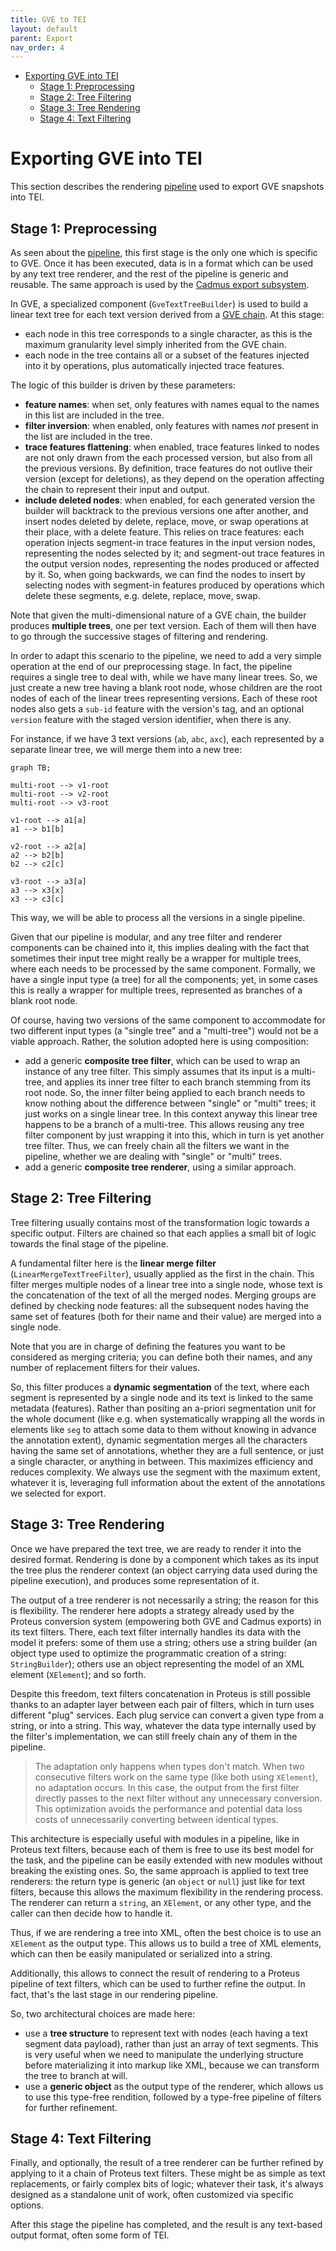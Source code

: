 ```yaml
---
title: GVE to TEI
layout: default
parent: Export
nav_order: 4
---
```


- [Exporting GVE into TEI](#exporting-gve-into-tei)
  - [Stage 1: Preprocessing](#stage-1-preprocessing)
  - [Stage 2: Tree Filtering](#stage-2-tree-filtering)
  - [Stage 3: Tree Rendering](#stage-3-tree-rendering)
  - [Stage 4: Text Filtering](#stage-4-text-filtering)

# Exporting GVE into TEI

This section describes the rendering [pipeline](index#pipeline) used to export GVE snapshots into TEI.

## Stage 1: Preprocessing

As seen about the [pipeline](index.md#pipeline), this first stage is the only one which is specific to GVE. Once it has been executed, data is in a format which can be used by any text tree renderer, and the rest of the pipeline is generic and reusable. The same approach is used by the [Cadmus export subsystem](export-cadmus).

In GVE, a specialized component (`GveTextTreeBuilder`) is used to build a linear text tree for each text version derived from a [GVE chain](../model/textual.md#chain). At this stage:

- each node in this tree corresponds to a single character, as this is the maximum granularity level simply inherited from the GVE chain.
- each node in the tree contains all or a subset of the features injected into it by operations, plus automatically injected trace features.

The logic of this builder is driven by these parameters:

- **feature names**: when set, only features with names equal to the names in this list are included in the tree.
- **filter inversion**: when enabled, only features with names _not_ present in the list are included in the tree.
- **trace features flattening**: when enabled, trace features linked to nodes are not only drawn from the each processed version, but also from all the previous versions. By definition, trace features do not outlive their version (except for deletions), as they depend on the operation affecting the chain to represent their input and output.
- **include deleted nodes**: when enabled, for each generated version the builder will backtrack to the previous versions one after another, and insert nodes deleted by delete, replace, move, or swap operations at their place, with a delete feature. This relies on trace features: each operation injects segment-in trace features in the input version nodes, representing the nodes selected by it; and segment-out trace features in the output version nodes, representing the nodes produced or affected by it. So, when going backwards, we can find the nodes to insert by selecting nodes with segment-in features produced by operations which delete these segments, e.g. delete, replace, move, swap.

Note that given the multi-dimensional nature of a GVE chain, the builder produces **multiple trees**, one per text version. Each of them will then have to go through the successive stages of filtering and rendering.

In order to adapt this scenario to the pipeline, we need to add a very simple operation at the end of our preprocessing stage. In fact, the pipeline requires a single tree to deal with, while we have many linear trees. So, we just create a new tree having a blank root node, whose children are the root nodes of each of the linear trees representing versions. Each of these root nodes also gets a `sub-id` feature with the version's tag, and an optional `version` feature with the staged version identifier, when there is any.

For instance, if we have 3 text versions (`ab`, `abc`, `axc`), each represented by a separate linear tree, we will merge them into a new tree:

```mermaid
graph TB;

multi-root --> v1-root
multi-root --> v2-root
multi-root --> v3-root

v1-root --> a1[a]
a1 --> b1[b]

v2-root --> a2[a]
a2 --> b2[b]
b2 --> c2[c]

v3-root --> a3[a]
a3 --> x3[x]
x3 --> c3[c]
```

This way, we will be able to process all the versions in a single pipeline.

Given that our pipeline is modular, and any tree filter and renderer components can be chained into it, this implies dealing with the fact that sometimes their input tree might really be a wrapper for multiple trees, where each needs to be processed by the same component. Formally, we have a single input type (a tree) for all the components; yet, in some cases this is really a wrapper for multiple trees, represented as branches of a blank root node.

Of course, having two versions of the same component to accommodate for two different input types (a "single tree" and a "multi-tree") would not be a viable approach. Rather, the solution adopted here is using composition:

- add a generic **composite tree filter**, which can be used to wrap an instance of any tree filter. This simply assumes that its input is a multi-tree, and applies its inner tree filter to each branch stemming from its root node. So, the inner filter being applied to each branch needs to know nothing about the difference between "single" or "multi" trees; it just works on a single linear tree. In this context anyway this linear tree happens to be a branch of a multi-tree. This allows reusing any tree filter component by just wrapping it into this, which in turn is yet another tree filter. Thus, we can freely chain all the filters we want in the pipeline, whether we are dealing with "single" or "multi" trees.
- add a generic **composite tree renderer**, using a similar approach.

## Stage 2: Tree Filtering

Tree filtering usually contains most of the transformation logic towards a specific output. Filters are chained so that each applies a small bit of logic towards the final stage of the pipeline.

A fundamental filter here is the **linear merge filter** (`LinearMergeTextTreeFilter`), usually applied as the first in the chain. This filter merges multiple nodes of a linear tree into a single node, whose text is the concatenation of the text of all the merged nodes. Merging groups are defined by checking node features: all the subsequent nodes having the same set of features (both for their name and their value) are merged into a single node.

Note that you are in charge of defining the features you want to be considered as merging criteria; you can define both their names, and any number of replacement filters for their values.

So, this filter produces a **dynamic segmentation** of the text, where each segment is represented by a single node and its text is linked to the same metadata (features). Rather than positing an a-priori segmentation unit for the whole document (like e.g. when systematically wrapping all the words in elements like `seg` to attach some data to them without knowing in advance the annotation extent), dynamic segmentation merges all the characters having the same set of annotations, whether they are a full sentence, or just a single character, or anything in between. This maximizes efficiency and reduces complexity. We always use the segment with the maximum extent, whatever it is, leveraging full information about the extent of the annotations we selected for export.

## Stage 3: Tree Rendering

Once we have prepared the text tree, we are ready to render it into the desired format. Rendering is done by a component which takes as its input the tree plus the renderer context (an object carrying data used during the pipeline execution), and produces some representation of it.

The output of a tree renderer is not necessarily a string; the reason for this is flexibility. The renderer here adopts a strategy already used by the Proteus conversion system (empowering both GVE and Cadmus exports) in its text filters. There, each text filter internally handles its data with the model it prefers: some of them use a string; others use a string builder (an object type used to optimize the programmatic creation of a string: `StringBuilder`); others use an object representing the model of an XML element (`XElement`); and so forth.

Despite this freedom, text filters concatenation in Proteus is still possible thanks to an adapter layer between each pair of filters, which in turn uses different "plug" services. Each plug service can convert a given type from a string, or into a string. This way, whatever the data type internally used by the filter's implementation, we can still freely chain any of them in the pipeline.

>The adaptation only happens when types don't match. When two consecutive filters work on the same type (like both using `XElement`), no adaptation occurs. In this case, the output from the first filter directly passes to the next filter without any unnecessary conversion. This optimization avoids the performance and potential data loss costs of unnecessarily converting between identical types.

This architecture is especially useful with modules in a pipeline, like in Proteus text filters, because each of them is free to use its best model for the task, and the pipeline can be easily extended with new modules without breaking the existing ones. So, the same approach is applied to text tree renderers: the return type is generic (an `object` or `null`) just like for text filters, because this allows the maximum flexibility in the rendering process. The renderer can return a `string`, an `XElement`, or any other type, and the caller can then decide how to handle it.

Thus, if we are rendering a tree into XML, often the best choice is to use an `XElement` as the output type. This allows us to build a tree of XML elements, which can then be easily manipulated or serialized into a string.

Additionally, this allows to connect the result of rendering to a Proteus pipeline of text filters, which can be used to further refine the output. In fact, that's the last stage in our rendering pipeline.

So, two architectural choices are made here:

- use a **tree structure** to represent text with nodes (each having a text segment data payload), rather than just an array of text segments. This is very useful when we need to manipulate the underlying structure before materializing it into markup like XML, because we can transform the tree to branch at will.
- use a **generic object** as the output type of the renderer, which allows us to use this type-free rendition, followed by a type-free pipeline of filters for further refinement.

## Stage 4: Text Filtering

Finally, and optionally, the result of a tree renderer can be further refined by applying to it a chain of Proteus text filters. These might be as simple as text replacements, or fairly complex bits of logic; whatever their task, it's always designed as a standalone unit of work, often customized via specific options.

After this stage the pipeline has completed, and the result is any text-based output format, often some form of TEI.
